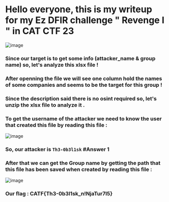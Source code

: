 # Hello everyone, this is my writeup for my Ez DFIR challenge " Revenge I " in CAT CTF 23

![image](https://github.com/abdoghazy2015/CTF-Write-Ups/assets/64314534/c28e1ae6-d48a-4ea3-b470-1a1aed1fce32)


### Since our target is to get some info (attacker_name & group name) so, let's  analyze this xlsx file !

### After openning the file we will see one column hold the names of some companies and seems to be the target for this group !

### Since the description said there is no osint required so, let's unzip the xlsx file to analyze it .

### To get the username of the attacker we need to know the user that created this file by reading this file : 

![image](https://github.com/abdoghazy2015/CTF-Write-Ups/assets/64314534/0521c8ee-9a8a-4336-ae98-1d24a4c12d97)

### So, our attacker is `Th3-0b3l1sk`  #Answer 1

### After that we can get the Group name by getting the path that this file has been saved when created by reading this file :

![image](https://github.com/abdoghazy2015/CTF-Write-Ups/assets/64314534/4cb6f540-2447-4a0c-a539-10cedb0db526)

### Our flag  : CATF{Th3-0b3l1sk_n!NjaTur7l5}



